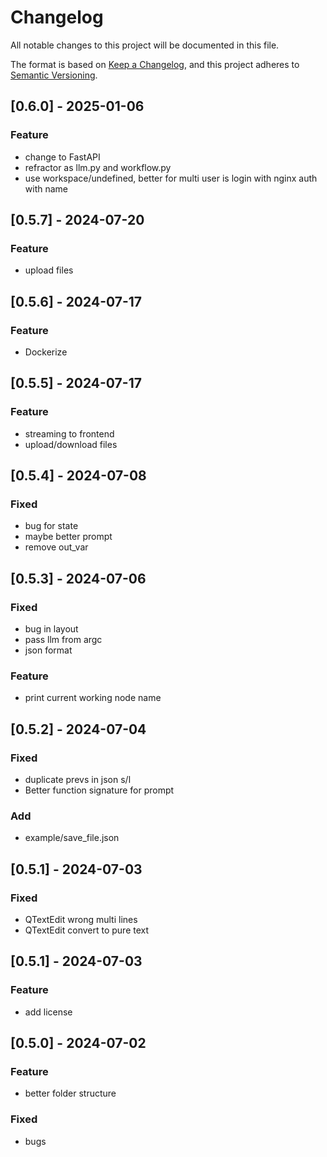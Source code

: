 # Changelog

All notable changes to this project will be documented in this file.

The format is based on [Keep a Changelog](https://keepachangelog.com/en/1.0.0/),
and this project adheres to [Semantic Versioning](https://semver.org/spec/v2.0.0.html).

## [0.6.0] - 2025-01-06

### Feature

- change to FastAPI
- refractor as llm.py and workflow.py
- use workspace/undefined, better for multi user is login with nginx auth with name

## [0.5.7] - 2024-07-20

### Feature

- upload files

## [0.5.6] - 2024-07-17

### Feature

- Dockerize

## [0.5.5] - 2024-07-17

### Feature

- streaming to frontend
- upload/download files

## [0.5.4] - 2024-07-08

### Fixed

- bug for state
- maybe better prompt
- remove out_var

## [0.5.3] - 2024-07-06

### Fixed

- bug in layout
- pass llm from argc
- json format

### Feature

- print current working node name

## [0.5.2] - 2024-07-04

### Fixed

- duplicate prevs in json s/l
- Better function signature for prompt

### Add

- example/save_file.json

## [0.5.1] - 2024-07-03

### Fixed

- QTextEdit wrong multi lines
- QTextEdit convert to pure text

## [0.5.1] - 2024-07-03

### Feature

- add license

## [0.5.0] - 2024-07-02

### Feature

- better folder structure

### Fixed

- bugs
